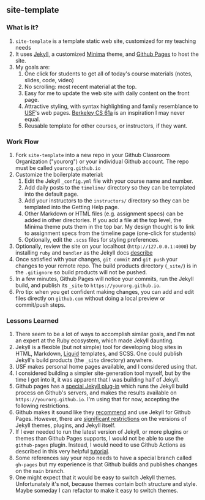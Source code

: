 ## site-template

### What is it?
1. `site-template` is a template static web site, customized for my teaching needs
1. It uses [Jekyll](https://jekyllrb.com/), a customized [Minima](https://github.com/jekyll/minima) theme, and [Github Pages](https://pages.github.com/) to host the site.
1. My goals are:
    1. One click for students to get all of today's course materials (notes, slides, code, video)
    1. No scrolling: most recent material at the top.
    1. Easy for me to update the web site with daily content on the front page.
    1. Attractive styling, with syntax highlighting and family resemblance to [USF](https://www.usfca.edu)'s web pages. [Berkeley CS 61a](https://github.com/Shopify/liquid/wiki) is an inspiration I may never equal.
    1. Reusable template for other courses, or instructors, if they want.

### Work Flow
1. Fork `site-template` into a new repo in your Github Classroom Organization ("yourorg") or your individual Github account. The repo must be called `yourorg.github.io`
1. Customize the boilerplate material:
    1. Edit the Jekyll `_config.yml` file with your course name and number.
    1. Add daily posts to the `timeline/` directory so they can be templated into the default page.
    1. Add your instructors to the `instructors/` directory so they can be templated into the Getting Help page.
    1. Other Markdown or HTML files (e.g. assignment specs) can be added in other directories. If you add a file at the top level, the Minima theme puts them in the top bar. My design thought is to link to assignment specs from the timeline page (one-click for students)
    1. Optionally, edit the `.scss` files for styling preferences.
1. Optionally, review the site on your localhost (`http://127.0.0.1:4000`) by installing `ruby` and `bundler` as the Jekyll docs [describe](https://jekyllrb.com/docs/)
1. Once satisfied with your changes, `git commit` and `git push` your changes to your remote repo. The build products directory (`_site/`) is in the `.gitignore` so build products will not be pushed.
1. In a few minutes, Github Pages will notice your commits, run the Jekyll build, and publish its `_site` to `https://yourorg.github.io`.
1. Pro tip: when you get confident making changes, you can add and edit files directly on `github.com` without doing a local preview or commit/push steps.

### Lessons Learned
1. There seem to be a lot of ways to accomplish similar goals, and I'm not an expert at the Ruby ecosystem, which made Jekyll daunting.
1. Jekyll is a flexible (but not simple) tool for developing blog sites in HTML, Markdown, [Liquid](https://github.com/Shopify/liquid/wiki) templates, and SCSS. One could publish Jekyll's build products (the `_site` directory) anywhere. 
1. USF makes personal home pages available, and I considered using that.
1. I considered building a simpler site-generation tool myself, but by the time I got into it, it was apparent that I was building half of Jekyll.
1. Github pages has a [special Jekyll plug-in](https://github.com/github/pages-gem) which runs the Jekyll build process on Github's servers, and makes the results available on `https://yourorg.github.io`. I'm using that for now, accepting the following restrictions.
1. Github makes it sound like they [recommend](https://docs.github.com/en/pages/setting-up-a-github-pages-site-with-jekyll) and use Jekyll for Github Pages. However, there are [significant restrictions](https://pages.github.com/versions/) on the versions of Jekyll themes, plugins, and Jekyll itself. 
1. If I ever needed to run the latest version of Jekyll, or more plugins or themes than Github Pages supports, I would not be able to use the `github-pages` plugin. Instead, I would need to use Github Actions as described in this very helpful [tutorial](https://www.moncefbelyamani.com/making-github-pages-work-with-latest-jekyll/).
1. Some references say your repo needs to have a special branch called `gh-pages` but my experience is that Github builds and publishes changes on the `main` branch.
1. One might expect that it would be easy to switch Jekyll themes. Unfortunately it's not, because themes contain both structure and style. Maybe someday I can refactor to make it easy to switch themes.
